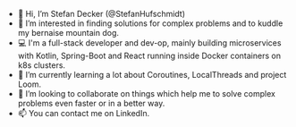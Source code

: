 - 👋 Hi, I’m Stefan Decker (@StefanHufschmidt)
- 👀 I’m interested in finding solutions for complex problems and to kuddle my bernaise mountain dog.
- :computer: I'm a full-stack developer and dev-op, mainly building microservices with Kotlin, Spring-Boot and React running inside Docker containers on k8s clusters.
- 🌱 I’m currently learning a lot about Coroutines, LocalThreads and project Loom.
- 💞️ I’m looking to collaborate on things which help me to solve complex problems even faster or in a better way.
- 📫 You can contact me on LinkedIn.

<!---
StefanHufschmidt/StefanHufschmidt is a ✨ special ✨ repository because its `README.md` (this file) appears on your GitHub profile.
You can click the Preview link to take a look at your changes.
--->
